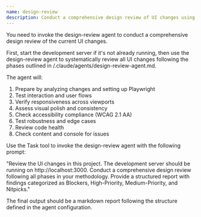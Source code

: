 ```yaml
---
name: design-review
description: Conduct a comprehensive design review of UI changes using the design-review agent
---
```


You need to invoke the design-review agent to conduct a comprehensive design review of the current UI changes.

First, start the development server if it's not already running, then use the design-review agent to systematically review all UI changes following the phases outlined in /.claude/agents/design-review-agent.md.

The agent will:

1. Prepare by analyzing changes and setting up Playwright
2. Test interaction and user flows
3. Verify responsiveness across viewports
4. Assess visual polish and consistency
5. Check accessibility compliance (WCAG 2.1 AA)
6. Test robustness and edge cases
7. Review code health
8. Check content and console for issues

Use the Task tool to invoke the design-review agent with the following prompt:

"Review the UI changes in this project. The development server should be running on http://localhost:3000. Conduct a comprehensive design review following all phases in your methodology. Provide a structured report with findings categorized as Blockers, High-Priority, Medium-Priority, and Nitpicks."

The final output should be a markdown report following the structure defined in the agent configuration.
